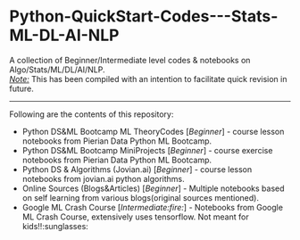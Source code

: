 # Python-QuickStart-Codes---Stats-ML-DL-AI-NLP
 A collection of Beginner/Intermediate level codes & notebooks on Algo/Stats/ML/DL/AI/NLP.<br><i><u>Note:</u></i> This has been compiled with an intention to facilitate quick revision in future.
 <hr>
 
Following are the contents of this repository:
<ul>
 <li>Python DS&ML Bootcamp ML TheoryCodes [<i>Beginner</i>] - course lesson notebooks from Pierian Data Python ML Bootcamp.</li>
 <li>Python DS&ML Bootcamp MiniProjects [<i>Beginner</i>] - course exercise notebooks from Pierian Data Python ML Bootcamp.</li>
 <li>Python DS & Algorithms (Jovian.ai) [<i>Beginner</i>] - course lesson notebooks from jovian.ai python algorithms.</li>
 <li>Online Sources (Blogs&Articles) [<i>Beginner</i>] - Multiple notebooks based on self learning from various blogs(original sources mentioned).</li>
 <li>Google ML Crash Course [<i>Intermediate:fire:</i>] - Notebooks from Google ML Crash Course, extensively uses tensorflow. Not meant for kids!!:sunglasses:</li>
</ul>
